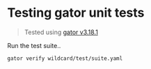 # Testing gator unit tests

> Tested using [gator v3.18.1](https://github.com/open-policy-agent/gatekeeper/releases/tag/v3.18.1)

Run the test suite..

```sh
gator verify wildcard/test/suite.yaml
```
